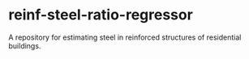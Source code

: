 # reinf-steel-ratio-regressor
A repository for estimating steel in reinforced structures of residential buildings.
